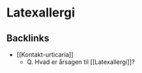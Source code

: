 # Latexallergi
## Backlinks
* [[Kontakt-urticaria]]
	* Q. Hvad er årsagen til [[Latexallergi]]?

<!-- #anki/tag/med/Derma #anki/deck/Medicine -->

<!-- {BearID:00AEA3CB-B7A6-456E-9076-96ECF898F014-43570-00004CAF37CE9C8F} -->
